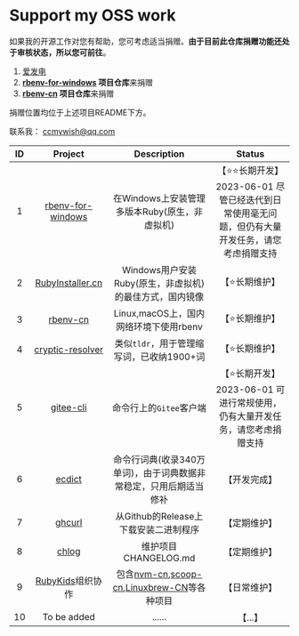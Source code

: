 # Support my OSS work

如果我的开源工作对您有帮助，您可考虑适当捐赠。**由于目前此仓库捐赠功能还处于审核状态，所以您可前往**。

1. [爱发电](https://afdian.net/a/ccmywish)
2. **[rbenv-for-windows](https://github.com/ccmywish/rbenv-for-windows) 项目仓库**来捐赠
3. **[rbenv-cn](https://gitee.com/RubyKids/rbenv-cn) 项目仓库**来捐赠

捐赠位置均位于上述项目README下方。

联系我： [ccmywish@qq.com](mailto://ccmywish@qq.com)

|  ID  |                           Project                            |                         Description                          |     Status     |
| :--: | :----------------------------------------------------------: | :----------------------------------------------------------: | :------------: |
|  1   | [rbenv-for-windows](https://github.com/ccmywish/rbenv-for-windows) |        在Windows上安装管理多版本Ruby(原生，非虚拟机)         | 【⭐⭐长期开发】2023-06-01 尽管已经迭代到日常使用毫无问题，但仍有大量开发任务，请您考虑捐赠支持  |
|  2   |        [RubyInstaller.cn](https://rubyinstaller.cn/)         |   Windows用户安装Ruby(原生，非虚拟机)的最佳方式，国内镜像    | 【⭐长期维护】  |
|  3   |       [rbenv-cn](https://gitee.com/RubyKids/rbenv-cn)        |            Linux,macOS上，国内网络环境下使用rbenv            | 【⭐长期维护】  |
|  4   | [cryptic-resolver](https://github.com/cryptic-resolver/cr.rb) |         类似`tldr`，用于管理缩写词，已收纳1900+词         | 【⭐长期维护】 |
| 5 | [gitee-cli](https://gitee.com/ccmywish/gitee-cli) | 命令行上的`Gitee`客户端 | 【⭐长期开发】2023-06-01 可进行常规使用，仍有大量开发任务，请您考虑捐赠支持 |
|  6  |         [ecdict](https://gitee.com/ccmywish/ecdict)          | 命令行词典(收录340万单词)，由于词典数据非常稳定，只用后期适当修补 |  【开发完成】  |
|  7  |         [ghcurl](git@github.com:ccmywish/ghcurl.git)         |            从Github的Release上下载安装二进制程序             |  【定期维护】  |
|  8  |          [chlog](https://github.com/ccmywish/chlog)          |                     维护项目CHANGELOG.md                     |  【定期维护】  |
|  9  |        [RubyKids](https://gitee.com/RubyKids)组织协作        | 包含[nvm-cn](https://gitee.com/RubyKids/nvm-cn),[scoop-cn](https://gitee.com/RubyKids/scoop-cn),[Linuxbrew-CN](https://gitee.com/RubyKids/Linuxbrew-CN)等各种项目 |  【日常维护】  |
|  10  |                         To be added                          |                            ......                            |    【...】     |


